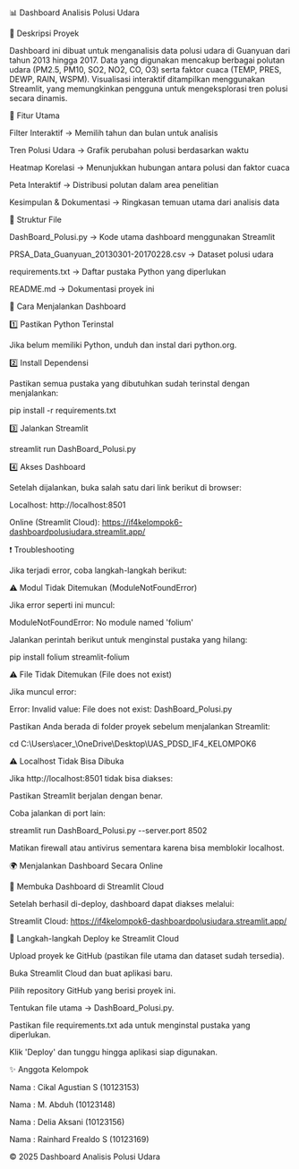 

📊 Dashboard Analisis Polusi Udara

📌 Deskripsi Proyek

Dashboard ini dibuat untuk menganalisis data polusi udara di Guanyuan dari tahun 2013 hingga 2017. Data yang digunakan mencakup berbagai polutan udara (PM2.5, PM10, SO2, NO2, CO, O3) serta faktor cuaca (TEMP, PRES, DEWP, RAIN, WSPM). Visualisasi interaktif ditampilkan menggunakan Streamlit, yang memungkinkan pengguna untuk mengeksplorasi tren polusi secara dinamis.

🔧 Fitur Utama

Filter Interaktif → Memilih tahun dan bulan untuk analisis

Tren Polusi Udara → Grafik perubahan polusi berdasarkan waktu

Heatmap Korelasi → Menunjukkan hubungan antara polusi dan faktor cuaca

Peta Interaktif → Distribusi polutan dalam area penelitian

Kesimpulan & Dokumentasi → Ringkasan temuan utama dari analisis data

📂 Struktur File

DashBoard_Polusi.py → Kode utama dashboard menggunakan Streamlit

PRSA_Data_Guanyuan_20130301-20170228.csv → Dataset polusi udara

requirements.txt → Daftar pustaka Python yang diperlukan

README.md → Dokumentasi proyek ini

🚀 Cara Menjalankan Dashboard

1️⃣ Pastikan Python Terinstal

Jika belum memiliki Python, unduh dan instal dari python.org.

2️⃣ Install Dependensi

Pastikan semua pustaka yang dibutuhkan sudah terinstal dengan menjalankan:

pip install -r requirements.txt

3️⃣ Jalankan Streamlit

streamlit run DashBoard_Polusi.py

4️⃣ Akses Dashboard

Setelah dijalankan, buka salah satu dari link berikut di browser:

Localhost: http://localhost:8501

Online (Streamlit Cloud): https://if4kelompok6-dashboardpolusiudara.streamlit.app/

❗ Troubleshooting

Jika terjadi error, coba langkah-langkah berikut:

⚠️ Modul Tidak Ditemukan (ModuleNotFoundError)

Jika error seperti ini muncul:

ModuleNotFoundError: No module named 'folium'

Jalankan perintah berikut untuk menginstal pustaka yang hilang:

pip install folium streamlit-folium

⚠️ File Tidak Ditemukan (File does not exist)

Jika muncul error:

Error: Invalid value: File does not exist: DashBoard_Polusi.py

Pastikan Anda berada di folder proyek sebelum menjalankan Streamlit:

cd C:\Users\acer_\OneDrive\Desktop\UAS_PDSD_IF4_KELOMPOK6

⚠️ Localhost Tidak Bisa Dibuka

Jika http://localhost:8501 tidak bisa diakses:

Pastikan Streamlit berjalan dengan benar.

Coba jalankan di port lain:

streamlit run DashBoard_Polusi.py --server.port 8502

Matikan firewall atau antivirus sementara karena bisa memblokir localhost.

🌍 Menjalankan Dashboard Secara Online

🔹 Membuka Dashboard di Streamlit Cloud

Setelah berhasil di-deploy, dashboard dapat diakses melalui:

Streamlit Cloud: https://if4kelompok6-dashboardpolusiudara.streamlit.app/

🔹 Langkah-langkah Deploy ke Streamlit Cloud

Upload proyek ke GitHub (pastikan file utama dan dataset sudah tersedia).

Buka Streamlit Cloud dan buat aplikasi baru.

Pilih repository GitHub yang berisi proyek ini.

Tentukan file utama → DashBoard_Polusi.py.

Pastikan file requirements.txt ada untuk menginstal pustaka yang diperlukan.

Klik 'Deploy' dan tunggu hingga aplikasi siap digunakan.

✨ Anggota Kelompok

Nama : Cikal Agustian S (10123153)

Nama : M. Abduh (10123148)

Nama : Delia Aksani (10123156)

Nama : Rainhard Frealdo S (10123169)

© 2025 Dashboard Analisis Polusi Udara

